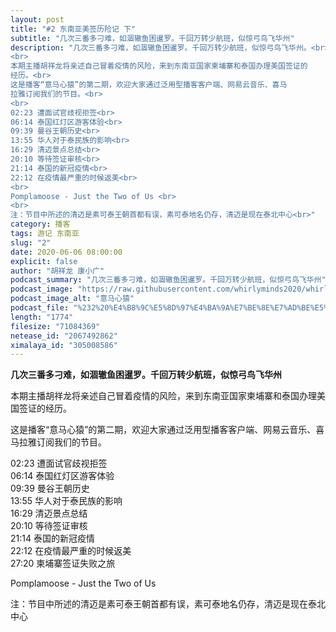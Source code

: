 ```yaml
---
layout: post
title: "#2 东南亚美签历险记 下"
subtitle: "几次三番多刁难，如涸辙鱼困暹罗。千回万转少航班，似惊弓鸟飞华州"
description: "几次三番多刁难，如涸辙鱼困暹罗。千回万转少航班，似惊弓鸟飞华州。<br>
<br>
本期主播胡祥龙将亲述自己冒着疫情的风险，来到东南亚国家柬埔寨和泰国办理美国签证的
经历。<br>
这是播客“意马心猿”的第二期，欢迎大家通过泛用型播客客户端、网易云音乐、喜马
拉雅订阅我们的节目。<br>
<br>
02:23 遭面试官歧视拒签<br>
06:14 泰国红灯区游客体验<br>
09:39 曼谷王朝历史<br>
13:55 华人对于泰民族的影响<br>
16:29 清迈景点总结<br>
20:10 等待签证审核<br>
21:14 泰国的新冠疫情<br>
22:12 在疫情最严重的时候返美<br>
<br>
Pomplamoose - Just the Two of Us <br>
<br>
注：节目中所述的清迈是素可泰王朝首都有误，素可泰地名仍存，清迈是现在泰北中心<br>"
category: 播客
tags: 游记 东南亚
slug: "2"
date: 2020-06-06 08:00:00 
explicit: false
author: "胡祥龙 康小广"
podcast_summary: "几次三番多刁难，如涸辙鱼困暹罗。千回万转少航班，似惊弓鸟飞华州"
podcast_image: "https://raw.githubusercontent.com/whirlyminds2020/whirlyminds2020.github.io/master/assets/images/logo.png"
podcast_image_alt: "意马心猿"
podcast_file: "%232%20%E4%B8%9C%E5%8D%97%E4%BA%9A%E7%BE%8E%E7%AD%BE%E5%8E%86%E9%99%A9%E8%AE%B0%20%E4%B8%8B.mp3"
length: "1774"
filesize: "71084369"
netease_id: "2067492862"
ximalaya_id: "305008586"
---
```


__几次三番多刁难，如涸辙鱼困暹罗。千回万转少航班，似惊弓鸟飞华州__

本期主播胡祥龙将亲述自己冒着疫情的风险，来到东南亚国家柬埔寨和泰国办理美国签证的经历。

这是播客“意马心猿”的第二期，欢迎大家通过泛用型播客客户端、网易云音乐、喜马拉雅订阅我们的节目。

02:23 遭面试官歧视拒签  
06:14 泰国红灯区游客体验  
09:39 曼谷王朝历史  
13:55 华人对于泰民族的影响  
16:29 清迈景点总结  
20:10 等待签证审核  
21:14 泰国的新冠疫情  
22:12 在疫情最严重的时候返美  
27:20 柬埔寨签证失败之旅  

Pomplamoose - Just the Two of Us

注：节目中所述的清迈是素可泰王朝首都有误，素可泰地名仍存，清迈是现在泰北中心
